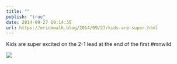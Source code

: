 ```yaml
---
title: ""
publish: "true"
date: 2014-09-27 19:14:35
url: https://ericmwalk.blog/2014/09/27/kids-are-super.html
---
```


Kids are super excited on the 2-1 lead at the end of the first #mnwild

![](https://ericmwalk.blog/uploads/2022/694466037d.jpg)